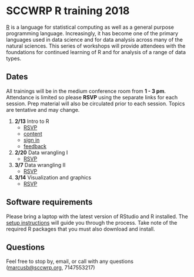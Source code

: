 # SCCWRP R training 2018

[R](https://www.r-project.org/) is a language for statistical computing as well as a general purpose programming language. Increasingly, it has become one of the primary languages used in data science and for data analysis across many of the natural sciences. This series of workshops will provide attendees with the foundations for continued learning of R and for analysis of a range of data types. 

## Dates

All trainings will be in the medium conference room from **1 - 3 pm**.  Attendance is limited so please **RSVP** using the separate links for each session.  Prep material will also be circulated prior to each session.  Topics are tentative and may change.  

1) **2/13** Intro to R 
     * [RSVP](https://goo.gl/forms/CUhmhcsrle7a8Buf1)
     * [content](https://SCCWRP.github.io/R_training_2018/lessons/Intro_to_R.html)
     * [sign in](https://goo.gl/forms/ZvvteoDTJ1qlsRge2)
     * [feedback](https://goo.gl/forms/nQbBvZHr99qkPlme2)
2) **2/20** Data wrangling I 
     * [RSVP](https://goo.gl/forms/cyxbrMUZfYOB3Z9C3)
3) **3/7** Data wrangling II 
     * [RSVP](https://goo.gl/forms/7qgFwmGo4QBz4R7v1)
4) **3/14** Visualization and graphics 
     * [RSVP](https://goo.gl/forms/6pQbkGCPt3gLfeCH3)

## Software requirements

Please bring a laptop with the latest version of RStudio and R installed.  The [setup instructions](https://SCCWRP.github.io/R_training_2018/lessons/setup.html) will guide you through the process.  Take note of the required R packages that you must also download and install.

## Questions

Feel free to stop by, email, or call with any questions ([marcusb@sccwrp.org](mailto:marcusb@sccwrp.org), 7147553217)
